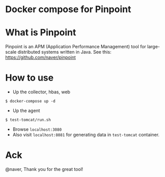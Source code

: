 Docker compose for Pinpoint
===========================

# What is Pinpoint

Pinpoint is an APM (Application Performance Management) tool for large-scale distributed systems written in Java. See this: https://github.com/naver/pinpoint

# How to use

* Up the collector, hbas, web
```
$ docker-compose up -d
```

* Up the agent
```
$ test-tomcat/run.sh
```

* Browse `localhost:3080`
* Also visit `localhost:8081` for generating data in `test-tomcat` container.

# Ack

@naver, Thank you for the great tool!
